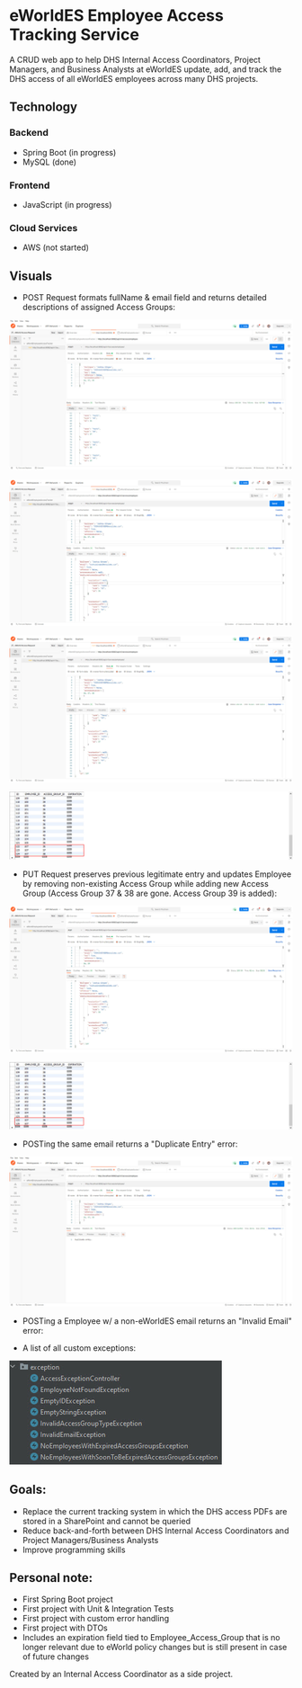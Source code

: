 # eWorldES Employee Access Tracking Service

A CRUD web app to help DHS Internal Access Coordinators, Project Managers, and Business Analysts at eWorldES update, add, and track the DHS access of all eWorldES employees across many DHS projects. 


## Technology

### Backend
- Spring Boot (in progress)
- MySQL (done)
### Frontend
- JavaScript (in progress)
### Cloud Services
- AWS (not started)

## Visuals
- POST Request formats fullName & email field and returns detailed descriptions of assigned Access Groups:

![POST1](screenshots/POST1.jpg)

![POST2](screenshots/POST2.jpg)

![POST3](screenshots/POST3.jpg)

![POST4](screenshots/POST4.jpg)

- PUT Request preserves previous legitimate entry and updates Employee by removing non-existing Access Group while adding new Access Group (Access Group 37 & 38 are gone. Access Group 39 is added):

![PUT1](screenshots/PUT1.jpg)

![PUT2](screenshots/PUT2.jpg)

- POSTing the same email returns a "Duplicate Entry" error:

![DUPLICATE_ERROR](screenshots/DUPLICATE_ERROR.jpg)

- POSTing a Employee w/ a non-eWorldES email returns an "Invalid Email" error:


- A list of all custom exceptions:

![ALL_ERRORS](screenshots/ALL_ERRORS.jpg)

## Goals: 
- Replace the current tracking system in which the DHS access PDFs are stored in a SharePoint and cannot be queried 
- Reduce back-and-forth between DHS Internal Access Coordinators and Project Managers/Business Analysts 
- Improve programming skills

## Personal note: 
- First Spring Boot project 
- First project with Unit & Integration Tests
- First project with custom error handling
- First project with DTOs 
- Includes an expiration field tied to Employee_Access_Group that is no longer relevant due to eWorld policy changes but is still present in case of future changes

Created by an Internal Access Coordinator as a side project.
